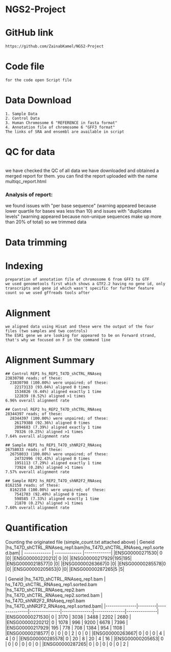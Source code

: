 # NGS2-Project

# GitHub link
```
https://github.com/ZainabKamel/NGS2-Project
```
# Code file
```
for the code open Script file
```
# Data Download
```
1. Sample Data 
2. Control Data
3. Human Chromosome 6 "REFERENCE in fasta format"
4. Annotation file of chromosome 6 "GFF3 format" 
The links of SRA and ensembl are available in script 
```
# QC for data
```
```
we have checked the QC of all data we have downloaded and obtained a merged report for them. 
you can find the report uploaded with the name multiqc_report.html

### Analysis of report: 
we found issues with "per base sequence"  (warning appeared because lower quartile for bases was less than 10) and issues with "duplicates levels" (warning appeared because non-unique sequences make up more than 20% of total) so we trimmed data 

# Data trimming 

# Indexing 
```
preparation of annotation file of chromosome 6 from GFF3 to GTF 
we used genometools first which shows a GTF2.2 having no gene id, only transcripts and gene id which wasn't specific for further feature count so we used gffreads tools after 
```
# Alignment 
```
we aligned data using Hisat and these were the output of the four files (two samples and two controls)
The ESR1 gene we are looking for appeared to be on Forward strand, that's why we focused on F in the command line 
```
# Alignment Summary
```
## Control REP1 hs_REP1_T47D_shCTRL_RNAseq
23830798 reads; of these:
  23830798 (100.00%) were unpaired; of these:
    22173133 (93.04%) aligned 0 times
    1534826 (6.44%) aligned exactly 1 time
    122839 (0.52%) aligned >1 times
6.96% overall alignment rate

## Control REP2 hs_REP2_T47D_shCTRL_RNAseq
28344397 reads; of these:
  28344397 (100.00%) were unpaired; of these:
    26179388 (92.36%) aligned 0 times
    2094683 (7.39%) aligned exactly 1 time
    70326 (0.25%) aligned >1 times
7.64% overall alignment rate

## Sample REP1 hs_REP1_T47D_shNR2F2_RNAseq
26758033 reads; of these:
  26758033 (100.00%) were unpaired; of these:
    24732996 (92.43%) aligned 0 times
    1951113 (7.29%) aligned exactly 1 time
    73924 (0.28%) aligned >1 times
7.57% overall alignment rate

## Sample REP2 hs_REP2_T47D_shNR2F2_RNAseq
8162158 reads; of these:
  8162158 (100.00%) were unpaired; of these:
    7541703 (92.40%) aligned 0 times
    598585 (7.33%) aligned exactly 1 time
    21870 (0.27%) aligned >1 times
7.60% overall alignment rate
```

# Quantification
Counting the originated file (simple_count.txt attached above)
| Geneid        |hs_T47D_shCTRL_RNAseq_rep1.bam|hs_T47D_shCTRL_RNAseq_rep1.sorted.bam|
| ------------- | ------------- |-------------|
|ENSG00000271530| 0 |0|
|ENSG00000220212| 0 |0|
|ENSG00000217929|195|195|
|ENSG00000218577|0  |0|
|ENSG00000263667|0  |0|
|ENSG00000285578|0  |0|
|ENSG00000205653|0  |0|
|ENSG00000287265|5  |5|

| Geneid     |hs_T47D_shCTRL_RNAseq_rep1.bam | hs_T47D_shCTRL_RNAseq_rep1.sorted.bam |hs_T47D_shCTRL_RNAseq_rep2.bam
|hs_T47D_shCTRL_RNAseq_rep2.sorted.bam | hs_T47D_shNR2F2_RNAseq_rep1.bam |hs_T47D_shNR2F2_RNAseq_rep1.sorted.bam| 
|---------------|---------|---------------|---------------|---------------|---------------|---------------| 
|ENSG00000271530| 0       | 3170          | 3038          | 3488          | 2202          | 2680          | 
|ENSG00000220212| 0       | 1078          | 996           | 9200          | 6678          | 7396          | 
|ENSG00000217929| 195     | 778           | 708           | 1384          | 954           | 1108          | 
|ENSG00000218577| 0       | 0             | 0             | 2             | 0             | 0             | 
|ENSG00000263667| 0       | 0             | 0             | 4             | 4             | 0             | 
|ENSG00000285578| 0       | 20            | 8             | 20            | 4             | 16            | 
|ENSG00000205653| 0       | 0             | 0             | 0             | 0             | 0             | 
|ENSG00000287265| 0       | 0             | 0             | 0             | 0             | 2             | 
